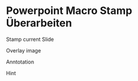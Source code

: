 Powerpoint Macro Stamp Überarbeiten
===================================

Stamp current Slide

Overlay image

Anntotation

Hint

